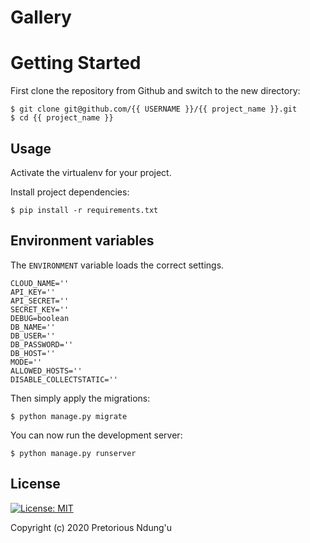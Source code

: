 # Gallery

# Getting Started

First clone the repository from Github and switch to the new directory:

    $ git clone git@github.com/{{ USERNAME }}/{{ project_name }}.git
    $ cd {{ project_name }}
    

## Usage
Activate the virtualenv for your project.

Install project dependencies:

    $ pip install -r requirements.txt


## Environment variables

The `ENVIRONMENT` variable loads the correct settings.

```
CLOUD_NAME=''
API_KEY=''
API_SECRET=''
SECRET_KEY=''
DEBUG=boolean
DB_NAME=''
DB_USER=''
DB_PASSWORD=''
DB_HOST=''
MODE=''
ALLOWED_HOSTS=''
DISABLE_COLLECTSTATIC=''
```
    
Then simply apply the migrations:

    $ python manage.py migrate
    

You can now run the development server:

    $ python manage.py runserver

## License

[![License: MIT](https://img.shields.io/badge/License-MIT-yellow.svg)](https://opensource.org/licenses/MIT)

Copyright (c) 2020 Pretorious Ndung'u